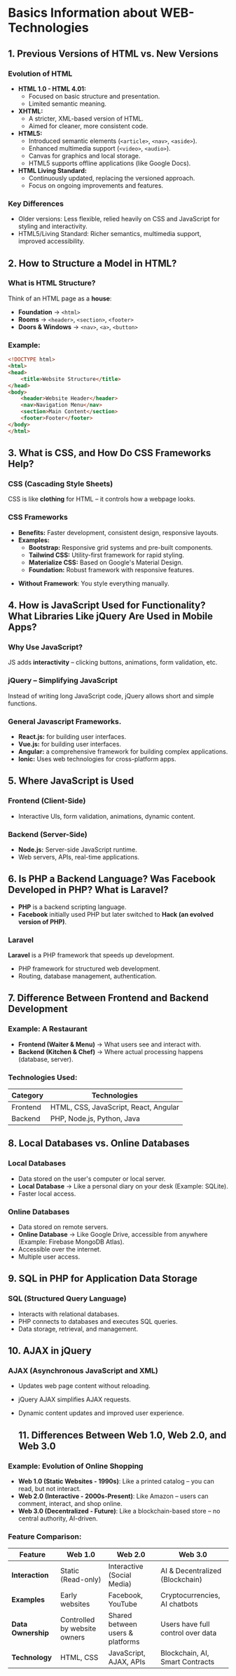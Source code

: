 # Basics Information about WEB-Technologies
## 1. Previous Versions of HTML vs. New Versions

### Evolution of HTML

* **HTML 1.0 - HTML 4.01:**
    * Focused on basic structure and presentation.
    * Limited semantic meaning.
* **XHTML:**
    * A stricter, XML-based version of HTML.
    * Aimed for cleaner, more consistent code.
* **HTML5:**
    * Introduced semantic elements (`<article>`, `<nav>`, `<aside>`).
    * Enhanced multimedia support (`<video>`, `<audio>`).
    * Canvas for graphics and local storage.
    * HTML5 supports offline applications (like Google Docs).
* **HTML Living Standard:**
    * Continuously updated, replacing the versioned approach.
    * Focus on ongoing improvements and features.

### Key Differences

* Older versions: Less flexible, relied heavily on CSS and JavaScript for styling and interactivity.
* HTML5/Living Standard: Richer semantics, multimedia support, improved accessibility.

## 2. How to Structure a Model in HTML?

### **What is HTML Structure?**
Think of an HTML page as a **house**:
- **Foundation** → `<html>`
- **Rooms** → `<header>`, `<section>`, `<footer>`
- **Doors & Windows** → `<nav>`, `<a>`, `<button>`

### **Example:**
```html
<!DOCTYPE html>
<html>
<head>
    <title>Website Structure</title>
</head>
<body>
    <header>Website Header</header>
    <nav>Navigation Menu</nav>
    <section>Main Content</section>
    <footer>Footer</footer>
</body>
</html>
```

## 3. What is CSS, and How Do CSS Frameworks Help?

### **CSS (Cascading Style Sheets)**
CSS is like **clothing** for HTML – it controls how a webpage looks.
### CSS Frameworks
* **Benefits:** Faster development, consistent design, responsive layouts.
* **Examples:**
    * **Bootstrap:** Responsive grid systems and pre-built components.
    * **Tailwind CSS:** Utility-first framework for rapid styling.
    * **Materialize CSS:** Based on Google's Material Design.
    * **Foundation:** Robust framework with responsive features.
- **Without Framework**: You style everything manually.


## 4. How is JavaScript Used for Functionality? What Libraries Like jQuery Are Used in Mobile Apps?

### **Why Use JavaScript?**
JS adds **interactivity** – clicking buttons, animations, form validation, etc.

### **jQuery – Simplifying JavaScript**
Instead of writing long JavaScript code, jQuery allows short and simple functions.
### General Javascript Frameworks.

* **React.js:** for building user interfaces.
* **Vue.js:** for building user interfaces.
* **Angular:** a comprehensive framework for building complex applications.
* **Ionic:** Uses web technologies for cross-platform apps.
  
## 5. Where JavaScript is Used

### Frontend (Client-Side)

* Interactive UIs, form validation, animations, dynamic content.

### Backend (Server-Side)

* **Node.js:** Server-side JavaScript runtime.
* Web servers, APIs, real-time applications.

## 6. Is PHP a Backend Language? Was Facebook Developed in PHP? What is Laravel?

- **PHP** is a backend scripting language.
- **Facebook** initially used PHP but later switched to **Hack (an evolved version of PHP)**.

### Laravel
**Laravel** is a PHP framework that speeds up development.
* PHP framework for structured web development.
* Routing, database management, authentication.

## 7. Difference Between Frontend and Backend Development

### **Example: A Restaurant**
- **Frontend (Waiter & Menu)** → What users see and interact with.
- **Backend (Kitchen & Chef)** → Where actual processing happens (database, server).

### **Technologies Used:**
| Category  | Technologies |
|-----------|-------------|
| Frontend  | HTML, CSS, JavaScript, React, Angular |
| Backend   | PHP, Node.js, Python, Java |

## 8. Local Databases vs. Online Databases

### Local Databases

* Data stored on the user's computer or local server.
* **Local Database** → Like a personal diary on your desk (Example: SQLite).
* Faster local access.

### Online Databases

* Data stored on remote servers.
* **Online Database** → Like Google Drive, accessible from anywhere (Example: Firebase MongoDB Atlas).
* Accessible over the internet.
* Multiple user access.

## 9. SQL in PHP for Application Data Storage

### SQL (Structured Query Language)

* Interacts with relational databases.
* PHP connects to databases and executes SQL queries.
* Data storage, retrieval, and management.

## 10. AJAX in jQuery

### AJAX (Asynchronous JavaScript and XML)

* Updates web page content without reloading.
* jQuery AJAX simplifies AJAX requests.
* Dynamic content updates and improved user experience.

  ## 11. Differences Between Web 1.0, Web 2.0, and Web 3.0

### **Example: Evolution of Online Shopping**
- **Web 1.0 (Static Websites - 1990s)**: Like a printed catalog – you can read, but not interact.
- **Web 2.0 (Interactive - 2000s-Present)**: Like Amazon – users can comment, interact, and shop online.
- **Web 3.0 (Decentralized - Future)**: Like a blockchain-based store – no central authority, AI-driven.

### **Feature Comparison:**
| Feature            | Web 1.0                      | Web 2.0                          | Web 3.0                          |
|--------------------|------------------------------|----------------------------------|----------------------------------|
| **Interaction**    | Static (Read-only)           | Interactive (Social Media)       | AI & Decentralized (Blockchain)  |
| **Examples**       | Early websites               | Facebook, YouTube                | Cryptocurrencies, AI chatbots    |
| **Data Ownership** | Controlled by website owners | Shared between users & platforms | Users have full control over data|
| **Technology**     | HTML, CSS                    | JavaScript, AJAX, APIs           | Blockchain, AI, Smart Contracts  |      
